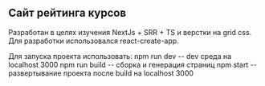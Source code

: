 ## Сайт рейтинга курсов
Разработан в целях изучения NextJs + SRR + TS и верстки на grid css.
Для разработки использовался react-create-app.

Для запуска проекта использовать: 
  npm run dev -- dev среда на localhost 3000
  npm run build -- сборка и генерация страниц
  npm start -- развертывание проекта после build на localhost 3000
  

